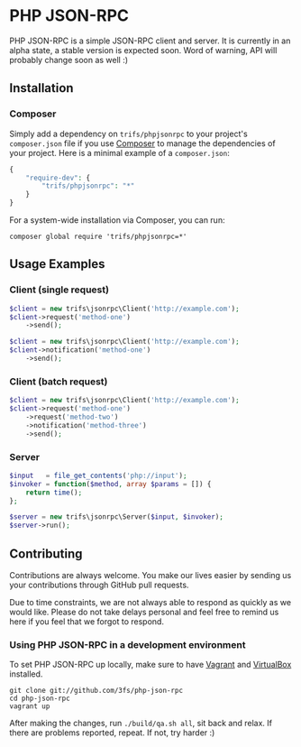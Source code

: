 # PHP JSON-RPC

PHP JSON-RPC is a simple JSON-RPC client and server. It is currently in an alpha state, a stable version is expected soon. Word of warning, API will probably change soon as well :)

## Installation

### Composer

Simply add a dependency on `trifs/phpjsonrpc` to your project's `composer.json` file if you use [Composer](http://getcomposer.org/) to manage the dependencies of your project. Here is a minimal example of a `composer.json`:

```php
{
    "require-dev": {
        "trifs/phpjsonrpc": "*"
    }
}
```

For a system-wide installation via Composer, you can run:

```shell
composer global require 'trifs/phpjsonrpc=*'
```

## Usage Examples

### Client (single request)

```php
$client = new trifs\jsonrpc\Client('http://example.com');
$client->request('method-one')
    ->send();

$client = new trifs\jsonrpc\Client('http://example.com');
$client->notification('method-one')
    ->send();
```

### Client (batch request)

```php
$client = new trifs\jsonrpc\Client('http://example.com');
$client->request('method-one')
    ->request('method-two')
    ->notification('method-three')
    ->send();
```

### Server

```php
$input   = file_get_contents('php://input');
$invoker = function($method, array $params = []) {
    return time();
};

$server = new trifs\jsonrpc\Server($input, $invoker);
$server->run();
```

## Contributing

Contributions are always welcome. You make our lives easier by sending us your contributions through GitHub pull requests.

Due to time constraints, we are not always able to respond as quickly as we would like. Please do not take delays personal and feel free to remind us here if you feel that we forgot to respond.

### Using PHP JSON-RPC in a development environment

To set PHP JSON-RPC up locally, make sure to have [Vagrant](http://vagrantup.com) and [VirtualBox](http://virtualbox.org) installed.

```shell
git clone git://github.com/3fs/php-json-rpc
cd php-json-rpc
vagrant up
```

After making the changes, run `./build/qa.sh all`, sit back and relax. If there are problems reported, repeat. If not, try harder :)
